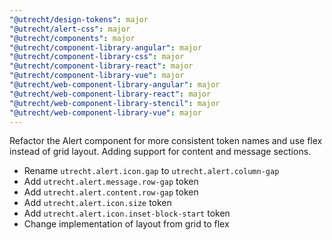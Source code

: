 ```yaml
---
"@utrecht/design-tokens": major
"@utrecht/alert-css": major
"@utrecht/components": major
"@utrecht/component-library-angular": major
"@utrecht/component-library-css": major
"@utrecht/component-library-react": major
"@utrecht/component-library-vue": major
"@utrecht/web-component-library-angular": major
"@utrecht/web-component-library-react": major
"@utrecht/web-component-library-stencil": major
"@utrecht/web-component-library-vue": major
---
```


Refactor the Alert component for more consistent token names and use flex instead of grid layout. Adding support for content and message sections.

- Rename `utrecht.alert.icon.gap` to `utrecht.alert.column-gap`
- Add `utrecht.alert.message.row-gap` token
- Add `utrecht.alert.content.row-gap` token
- Add `utrecht.alert.icon.size` token
- Add `utrecht.alert.icon.inset-block-start` token
- Change implementation of layout from grid to flex
